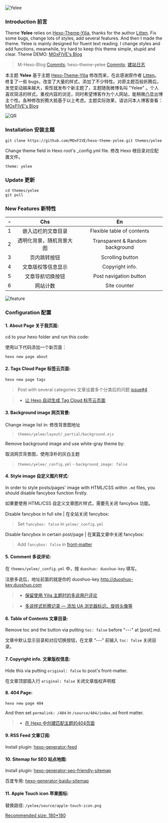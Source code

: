 ![Yelee](
http://i13.tietuku.com/404b8c63eb155793.jpg)

### Introduction 前言

Theme **Yelee** relies on [Hexo-Theme-Yilia][1], thanks for the author [Litten][2]. Fix some bugs, change lots of styles, add several features. And then I made the theme. Yelee is mainly designed for fluent text reading. I change styles and add functions, meanwhile, try hard to keep this theme simple, stupid and clear. Theme DEMO: [MOxFIVE's Blog][6]

> M-Hexo-Blog [Commits][3]; hexo-theme-yelee [Commits][4]; [建站日志][5]

本主题 **Yelee** 基于主题 [Hexo-Theme-Yilia][1] 修改而来，在此感谢原作者 [Litten][2]。修复了一些 bugs，改变了大量的样式，添加了不少特性。对原主题百般折腾后，发觉变动越来越大，索性就发布个新主题了，主题随我微博名叫 "Yelee" 。个人喜欢简洁的样式，重视内容的浏览，同时希望博客作为个人网站，能稍微凸显出博主个性。各种修改折腾大抵基于以上考虑。主题实际效果，请访问本人博客查看：[MOxFIVE's Blog][6]

[1]: https://github.com/litten/hexo-theme-yilia
[2]: http://litten.github.io/ "Litten的博客"
[3]: https://github.com/MOxFIVE/M-Hexo-Blog/commits/master
[4]: https://github.com/MOxFIVE/hexo-theme-yelee/commits/master
[5]: http://moxfive.xyz/2015/08/20/blog-building/ "个人博客站点建设历程"
[6]: http://moxfive.xyz

![QR](http://i11.tietuku.com/f9ce6d6bb62921d4.png)

### Installation 安装主题

```
git clone https://github.com/MOxFIVE/hexo-theme-yelee.git themes/yelee
```

Change theme field in Hexo root's _config.yml file. 修改 Hexo 根目录对应配置文件。

```
theme: yelee
```

### Update 更新

```
cd themes/yelee
git pull
```

### New Features 新特性
| - |            Chs           |                En               |
|:-:|:------------------------:|:-------------------------------:|
| 1 | 嵌入边栏的文章目录       | Flexible table of contents      |
| 2 | 透明化背景，随机背景大图 | Transparent & Random background |
| 3 | 页内跳转按钮             | Scrolling button                |
| 4 | 文章版权等信息显示       | Copyright info.                 |
| 5 | 文章导航切换按钮         | Post navigation button          |
| 6 | 网站计数                 | Site counter                    |

![feature](http://i13.tietuku.com/2bfd34c63f627bae.jpg)


### Configuration 配置

#### 1. About Page 关于我页面: 
cd to your hexo folder and run this code:

使用以下代码添加一个新页面：

```
hexo new page about
```

#### 2. Tags Cloud Page 标签云页面:

```
hexo new page tags
```

> Post with several categories 文章设置多个分类后的问题 [issue#4](https://github.com/MOxFIVE/hexo-theme-yelee/issues/4) 

> - [让 Hexo 自动生成 Tag Cloud 标签云页面](http://moxfive.xyz/2015/10/25/hexo-tag-cloud/)

#### 3. Background image 网页背景:

Change image list in: 修改背景图地址

> `themes/yelee/layout/_partial/background.ejs` 

Remove background image and use white-gray theme by: 

取消网页背景图，使用淳朴的灰白主题 

> `themes/yelee/_config.yml` - `background_image: false`

#### 4. Style image 自定义图片样式:
In order to style posts/pages' image with HTML/CSS within `.md` files, you should disable fancybox function firstly. 

如果要使用 HTML/CSS 自定义文章图片样式，需要先关闭 fancybox 功能。

Disable fancybox in full site | 在全站关闭 fancybox:

> Set `fancybox: false` in `yelee/_config.yml`

Disable fancybox in certain post/page | 在某篇文章中关闭 fancybox:

> Add `fancybox: false` in [front-matter](https://hexo.io/docs/front-matter.html)

#### 5. Comment 多说评论:
在 `themes/yelee/_config.yml` 中，按 `duoshuo: duoshuo-key` 填写。

注册多说后，地址前面的就是你的 duoshuo-key http://duoshuo-key.duoshuo.com

> - [保留使用 Yilia 主题时的多说用户评论](https://github.com/MOxFIVE/hexo-theme-yelee/issues/1)

> - [多说样式折腾记录 — 添加 UA 浏览器标识、旋转头像等](http://moxfive.xyz/2015/09/29/duoshuo-style/)

#### 6. Table of Contents 文章目录:

Remove toc and the button via putting `toc: false` before "---" at [post].md.

文章中默认显示目录和对应切换按钮，在文章 “---” 前输入 `toc: false` 关闭目录。

#### 7. Copyright info. 文章版权信息:

Hide this  via putting `original: false` to post's front-matter.

在文章顶部插入行 `original: false` 关闭文章版权声明框

#### 8. 404 Page:

```
hexo new page 404
```
And then set `permalink: /404` in `/source/404/index.md` front matter.

> - [在 Hexo 中创建匹配主题的404页面](http://moxfive.xyz/2015/10/16/hexo-404-page/)

#### 9. RSS Feed 文章订阅:

Install plugin: [hexo-generator-feed](https://github.com/hexojs/hexo-generator-feed)

#### 10. Sitemap for SEO 站点地图:

Install plugin: [hexo-generator-seo-friendly-sitemap](https://github.com/ludoviclefevre/hexo-generator-seo-friendly-sitemap)

百度专用: [hexo-generator-baidu-sitemap](https://github.com/coneycode/hexo-generator-baidu-sitemap)

#### 11. Apple Touch icon 苹果图标:

替换路径: `/yelee/source/apple-touch-icon.png`

[Recommended size: 180*180](https://realfavicongenerator.net/blog/apple-touch-icon-the-good-the-bad-the-ugly/)
